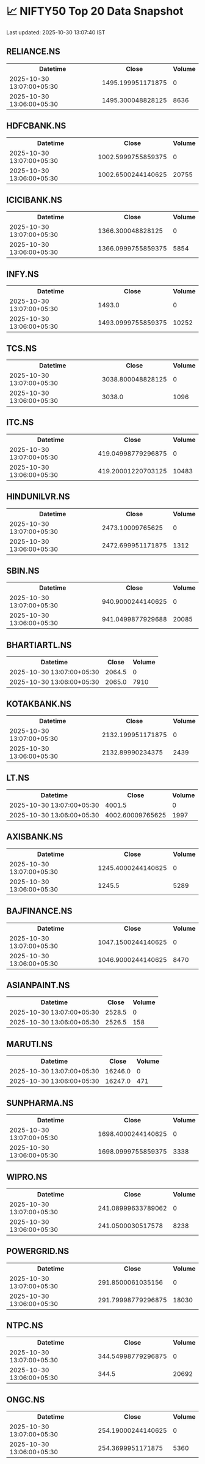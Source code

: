 # 📈 NIFTY50 Top 20 Data Snapshot

Last updated: 2025-10-30 13:07:40 IST

## RELIANCE.NS

<table>
  <tr><th>Datetime</th><th>Close</th><th>Volume</th></tr>
  <tr><td>2025-10-30 13:07:00+05:30</td><td>1495.199951171875</td><td>0</td></tr>
  <tr><td>2025-10-30 13:06:00+05:30</td><td>1495.300048828125</td><td>8636</td></tr>
</table>

## HDFCBANK.NS

<table>
  <tr><th>Datetime</th><th>Close</th><th>Volume</th></tr>
  <tr><td>2025-10-30 13:07:00+05:30</td><td>1002.5999755859375</td><td>0</td></tr>
  <tr><td>2025-10-30 13:06:00+05:30</td><td>1002.6500244140625</td><td>20755</td></tr>
</table>

## ICICIBANK.NS

<table>
  <tr><th>Datetime</th><th>Close</th><th>Volume</th></tr>
  <tr><td>2025-10-30 13:07:00+05:30</td><td>1366.300048828125</td><td>0</td></tr>
  <tr><td>2025-10-30 13:06:00+05:30</td><td>1366.0999755859375</td><td>5854</td></tr>
</table>

## INFY.NS

<table>
  <tr><th>Datetime</th><th>Close</th><th>Volume</th></tr>
  <tr><td>2025-10-30 13:07:00+05:30</td><td>1493.0</td><td>0</td></tr>
  <tr><td>2025-10-30 13:06:00+05:30</td><td>1493.0999755859375</td><td>10252</td></tr>
</table>

## TCS.NS

<table>
  <tr><th>Datetime</th><th>Close</th><th>Volume</th></tr>
  <tr><td>2025-10-30 13:07:00+05:30</td><td>3038.800048828125</td><td>0</td></tr>
  <tr><td>2025-10-30 13:06:00+05:30</td><td>3038.0</td><td>1096</td></tr>
</table>

## ITC.NS

<table>
  <tr><th>Datetime</th><th>Close</th><th>Volume</th></tr>
  <tr><td>2025-10-30 13:07:00+05:30</td><td>419.04998779296875</td><td>0</td></tr>
  <tr><td>2025-10-30 13:06:00+05:30</td><td>419.20001220703125</td><td>10483</td></tr>
</table>

## HINDUNILVR.NS

<table>
  <tr><th>Datetime</th><th>Close</th><th>Volume</th></tr>
  <tr><td>2025-10-30 13:07:00+05:30</td><td>2473.10009765625</td><td>0</td></tr>
  <tr><td>2025-10-30 13:06:00+05:30</td><td>2472.699951171875</td><td>1312</td></tr>
</table>

## SBIN.NS

<table>
  <tr><th>Datetime</th><th>Close</th><th>Volume</th></tr>
  <tr><td>2025-10-30 13:07:00+05:30</td><td>940.9000244140625</td><td>0</td></tr>
  <tr><td>2025-10-30 13:06:00+05:30</td><td>941.0499877929688</td><td>20085</td></tr>
</table>

## BHARTIARTL.NS

<table>
  <tr><th>Datetime</th><th>Close</th><th>Volume</th></tr>
  <tr><td>2025-10-30 13:07:00+05:30</td><td>2064.5</td><td>0</td></tr>
  <tr><td>2025-10-30 13:06:00+05:30</td><td>2065.0</td><td>7910</td></tr>
</table>

## KOTAKBANK.NS

<table>
  <tr><th>Datetime</th><th>Close</th><th>Volume</th></tr>
  <tr><td>2025-10-30 13:07:00+05:30</td><td>2132.199951171875</td><td>0</td></tr>
  <tr><td>2025-10-30 13:06:00+05:30</td><td>2132.89990234375</td><td>2439</td></tr>
</table>

## LT.NS

<table>
  <tr><th>Datetime</th><th>Close</th><th>Volume</th></tr>
  <tr><td>2025-10-30 13:07:00+05:30</td><td>4001.5</td><td>0</td></tr>
  <tr><td>2025-10-30 13:06:00+05:30</td><td>4002.60009765625</td><td>1997</td></tr>
</table>

## AXISBANK.NS

<table>
  <tr><th>Datetime</th><th>Close</th><th>Volume</th></tr>
  <tr><td>2025-10-30 13:07:00+05:30</td><td>1245.4000244140625</td><td>0</td></tr>
  <tr><td>2025-10-30 13:06:00+05:30</td><td>1245.5</td><td>5289</td></tr>
</table>

## BAJFINANCE.NS

<table>
  <tr><th>Datetime</th><th>Close</th><th>Volume</th></tr>
  <tr><td>2025-10-30 13:07:00+05:30</td><td>1047.1500244140625</td><td>0</td></tr>
  <tr><td>2025-10-30 13:06:00+05:30</td><td>1046.9000244140625</td><td>8470</td></tr>
</table>

## ASIANPAINT.NS

<table>
  <tr><th>Datetime</th><th>Close</th><th>Volume</th></tr>
  <tr><td>2025-10-30 13:07:00+05:30</td><td>2528.5</td><td>0</td></tr>
  <tr><td>2025-10-30 13:06:00+05:30</td><td>2526.5</td><td>158</td></tr>
</table>

## MARUTI.NS

<table>
  <tr><th>Datetime</th><th>Close</th><th>Volume</th></tr>
  <tr><td>2025-10-30 13:07:00+05:30</td><td>16246.0</td><td>0</td></tr>
  <tr><td>2025-10-30 13:06:00+05:30</td><td>16247.0</td><td>471</td></tr>
</table>

## SUNPHARMA.NS

<table>
  <tr><th>Datetime</th><th>Close</th><th>Volume</th></tr>
  <tr><td>2025-10-30 13:07:00+05:30</td><td>1698.4000244140625</td><td>0</td></tr>
  <tr><td>2025-10-30 13:06:00+05:30</td><td>1698.0999755859375</td><td>3338</td></tr>
</table>

## WIPRO.NS

<table>
  <tr><th>Datetime</th><th>Close</th><th>Volume</th></tr>
  <tr><td>2025-10-30 13:07:00+05:30</td><td>241.08999633789062</td><td>0</td></tr>
  <tr><td>2025-10-30 13:06:00+05:30</td><td>241.0500030517578</td><td>8238</td></tr>
</table>

## POWERGRID.NS

<table>
  <tr><th>Datetime</th><th>Close</th><th>Volume</th></tr>
  <tr><td>2025-10-30 13:07:00+05:30</td><td>291.8500061035156</td><td>0</td></tr>
  <tr><td>2025-10-30 13:06:00+05:30</td><td>291.79998779296875</td><td>18030</td></tr>
</table>

## NTPC.NS

<table>
  <tr><th>Datetime</th><th>Close</th><th>Volume</th></tr>
  <tr><td>2025-10-30 13:07:00+05:30</td><td>344.54998779296875</td><td>0</td></tr>
  <tr><td>2025-10-30 13:06:00+05:30</td><td>344.5</td><td>20692</td></tr>
</table>

## ONGC.NS

<table>
  <tr><th>Datetime</th><th>Close</th><th>Volume</th></tr>
  <tr><td>2025-10-30 13:07:00+05:30</td><td>254.19000244140625</td><td>0</td></tr>
  <tr><td>2025-10-30 13:06:00+05:30</td><td>254.3699951171875</td><td>5360</td></tr>
</table>

